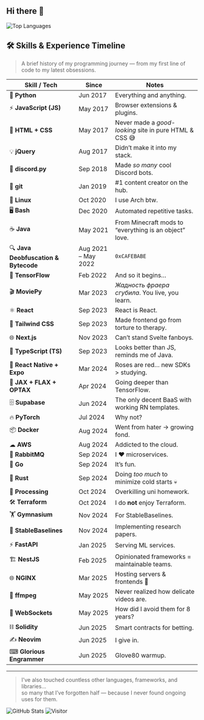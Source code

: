 ## Hi there 👋

![Top Languages](https://github-readme-stats.vercel.app/api/top-langs/?username=luzisrepo&layout=compact)

## 🛠 Skills & Experience Timeline

> A brief history of my programming journey — from my first line of code to my latest obsessions.

| Skill / Tech | Since | Notes |
|--------------|-------|-------|
| 🐍 **Python** | Jun 2017 | Everything and anything. |
| ⚡ **JavaScript (JS)** | May 2017 | Browser extensions & plugins. |
| 🎨 **HTML + CSS** | May 2017 | Never made a *good-looking* site in pure HTML & CSS 😅 |
| 💡 **jQuery** | Aug 2017 | Didn’t make it into my stack. |
| 🤖 **discord.py** | Sep 2018 | Made *so many* cool Discord bots. |
| 🌱 **git** | Jan 2019 | #1 content creator on the hub. |
| 🐧 **Linux** | Oct 2020 | I use Arch btw. |
| 🖥 **Bash** | Dec 2020 | Automated repetitive tasks. |
| ☕ **Java** | May 2021 | From Minecraft mods to “everything is an object” love. |
| 🔍 **Java Deobfuscation & Bytecode** | Aug 2021 – May 2022 | `0xCAFEBABE` |
| 🧠 **TensorFlow** | Feb 2022 | And so it begins… |
| 🎬 **MoviePy** | Mar 2023 | *Жадность фраера сгубила*. You live, you learn. |
| ⚛ **React** | Sep 2023 | React is React. |
| 🎨 **Tailwind CSS** | Sep 2023 | Made frontend go from torture to therapy. |
| 🌐 **Next.js** | Nov 2023 | Can’t stand Svelte fanboys. |
| 📜 **TypeScript (TS)** | Sep 2023 | Looks better than JS, reminds me of Java. |
| 📱 **React Native + Expo** | Mar 2024 | Roses are red… new SDKs > studying. |
| 🔬 **JAX + FLAX + OPTAX** | Apr 2024 | Going deeper than TensorFlow. |
| 🗄 **Supabase** | Jun 2024 | The only decent BaaS with working RN templates. |
| 🔥 **PyTorch** | Jul 2024 | Why not? |
| 📦 **Docker** | Aug 2024 | Went from hater → growing fond. |
| ☁ **AWS** | Aug 2024 | Addicted to the cloud. |
| 📨 **RabbitMQ** | Sep 2024 | I ❤️ microservices. |
| 🐹 **Go** | Sep 2024 | It’s fun. |
| 🦀 **Rust** | Sep 2024 | Doing *too much* to minimize cold starts 💀 |
| 🎨 **Processing** | Oct 2024 | Overkilling uni homework. |
| 🛠 **Terraform** | Oct 2024 | I do **not** enjoy Terraform. |
| 🏋 **Gymnasium** | Nov 2024 | For StableBaselines. |
| 🤖 **StableBaselines** | Nov 2024 | Implementing research papers. |
| ⚡ **FastAPI** | Jan 2025 | Serving ML services. |
| 🏗 **NestJS** | Feb 2025 | Opinionated frameworks = maintainable teams. |
| 🌐 **NGINX** | Mar 2025 | Hosting servers & frontends 🫡 |
| 🎥 **ffmpeg** | May 2025 | Never realized how delicate videos are. |
| 🔌 **WebSockets** | May 2025 | How did I avoid them for 8 years? |
| ⛓ **Solidity** | Jun 2025 | Smart contracts for betting. |
| ✍ **Neovim** | Jun 2025 | I give in. |
| ⌨ **Glorious Engrammer** | Jun 2025 | Glove80 warmup. |

---

> I've also touched countless other languages, frameworks, and libraries…  
> so many that I’ve forgotten half — because I never found ongoing uses for them.


![GitHub Stats](https://github-readme-stats.vercel.app/api?username=luzisrepo&show_icons=true&theme=radical)
![Visitor](https://visitor-badge.laobi.icu/badge?page_id=luzisrepo.luzisrepo)

